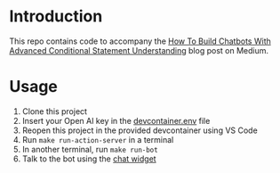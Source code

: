 # Introduction

This repo contains code to accompany the [How To Build Chatbots With Advanced Conditional Statement Understanding](https://medium.com/@_init_/how-to-build-chatbots-with-advanced-conditional-statement-understanding-9ff38b57e319) blog post on Medium.

# Usage

1. Clone this project
2. Insert your Open AI key in the [devcontainer.env](.devcontainer/devcontainer.env) file
3. Reopen this project in the provided devcontainer using VS Code
4. Run `make run-action-server` in a terminal
5. In another terminal, run `make run-bot`
6. Talk to the bot using the [chat widget](ui/bot_ui.html)
